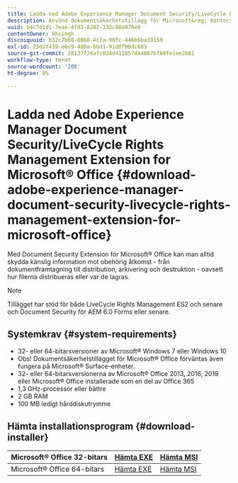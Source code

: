 ```yaml
---
title: Ladda ned Adobe Experience Manager Document Security/LiveCycle Rights Management Extension for Microsoft&reg; Kontor
description: Använd dokumentsäkerhetstillägg för Microsoft&reg; Kontorsprogram skyddar viktiga filer mot obehörig åtkomst
uuid: b4c7d1d1-7eae-4fd3-8282-132c80a976e8
contentOwner: khsingh
discoiquuid: b32c7bb8-0060-4c2a-90fc-446b6ba39159
exl-id: 25d2f439-e6c9-4d0a-bbd1-91d0f00dc683
source-git-commit: 28137f26afc024d411857d44887bf69fe1ee2b81
workflow-type: tm+mt
source-wordcount: '208'
ht-degree: 0%

---
```


# Ladda ned Adobe Experience Manager Document Security/LiveCycle Rights Management Extension for Microsoft® Office {#download-adobe-experience-manager-document-security-livecycle-rights-management-extension-for-microsoft-office}

Med Document Security Extension för Microsoft® Office kan man alltid skydda känslig information mot obehörig åtkomst - från dokumentframtagning till distribution, arkivering och destruktion - oavsett hur filerna distribueras eller var de lagras.

>[!NOTE]
>
>Tillägget har stöd för både LiveCycle Rights Management ES2 och senare och Document Security för AEM 6.0 Forms eller senare.

## Systemkrav {#system-requirements}

* 32- eller 64-bitarsversioner av Microsoft® Windows 7 eller Windows 10
* Obs! Dokumentsäkerhetstillägget för Microsoft® Office förväntas även fungera på Microsoft® Surface-enheter.
* 32- eller 64-bitarsversionerna av Microsoft® Office 2013, 2016, 2019 eller Microsoft® Office installerade som en del av Office 365
* 1,3 GHz-processor eller bättre
* 2 GB RAM
* 100 MB ledigt hårddiskutrymme

## Hämta installationsprogram {#download-installer}

| Microsoft® Office 32-bitars | [Hämta EXE](https://download.macromedia.com/pub/livecycle/policyserver/DocumentSecurityExtensionforMicrosoftOffice.exe) | [Hämta MSI](https://download.macromedia.com/pub/livecycle/policyserver/DocumentSecurityExtensionforMicrosoftOffice.zip) |
|---|---|---|
| Microsoft® Office 64-bitars | [Hämta EXE](https://download.macromedia.com/pub/livecycle/policyserver/DocumentSecurityExtensionforMicrosoftOffice64.exe) | [Hämta MSI](https://download.macromedia.com/pub/livecycle/policyserver/DocumentSecurityExtensionforMicrosoftOffice64.zip) |
